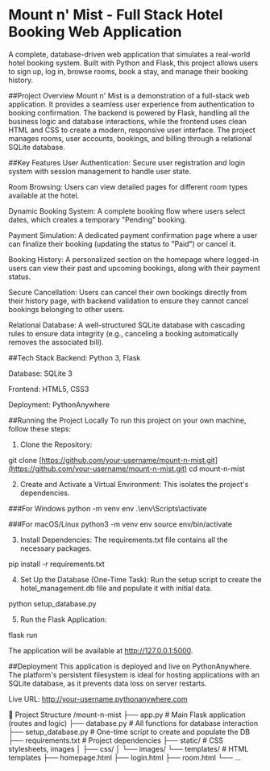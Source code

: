 # Mount n' Mist - Full Stack Hotel Booking Web Application
A complete, database-driven web application that simulates a real-world hotel booking system. Built with Python and Flask, this project allows users to sign up, log in, browse rooms, book a stay, and manage their booking history.

##Project Overview
Mount n' Mist is a demonstration of a full-stack web application. It provides a seamless user experience from authentication to booking confirmation. The backend is powered by Flask, handling all the business logic and database interactions, while the frontend uses clean HTML and CSS to create a modern, responsive user interface. The project manages rooms, user accounts, bookings, and billing through a relational SQLite database.

##Key Features
User Authentication: Secure user registration and login system with session management to handle user state.

Room Browsing: Users can view detailed pages for different room types available at the hotel.

Dynamic Booking System: A complete booking flow where users select dates, which creates a temporary "Pending" booking.

Payment Simulation: A dedicated payment confirmation page where a user can finalize their booking (updating the status to "Paid") or cancel it.

Booking History: A personalized section on the homepage where logged-in users can view their past and upcoming bookings, along with their payment status.

Secure Cancellation: Users can cancel their own bookings directly from their history page, with backend validation to ensure they cannot cancel bookings belonging to other users.

Relational Database: A well-structured SQLite database with cascading rules to ensure data integrity (e.g., canceling a booking automatically removes the associated bill).

##Tech Stack
Backend: Python 3, Flask

Database: SQLite 3

Frontend: HTML5, CSS3

Deployment: PythonAnywhere

##Running the Project Locally
To run this project on your own machine, follow these steps:

1. Clone the Repository:

git clone [https://github.com/your-username/mount-n-mist.git](https://github.com/your-username/mount-n-mist.git)
cd mount-n-mist

2. Create and Activate a Virtual Environment:
This isolates the project's dependencies.

###For Windows
python -m venv env
.\env\Scripts\activate

###For macOS/Linux
python3 -m venv env
source env/bin/activate

3. Install Dependencies:
The requirements.txt file contains all the necessary packages.

pip install -r requirements.txt

4. Set Up the Database (One-Time Task):
Run the setup script to create the hotel_management.db file and populate it with initial data.

python setup_database.py

5. Run the Flask Application:

flask run

The application will be available at http://127.0.0.1:5000.

##Deployment
This application is deployed and live on PythonAnywhere. The platform's persistent filesystem is ideal for hosting applications with an SQLite database, as it prevents data loss on server restarts.

Live URL: http://your-username.pythonanywhere.com

📁 Project Structure
/mount-n-mist
├── app.py                  # Main Flask application (routes and logic)
├── database.py             # All functions for database interaction
├── setup_database.py       # One-time script to create and populate the DB
├── requirements.txt        # Project dependencies
├── static/                 # CSS stylesheets, images
│   ├── css/
│   └── images/
└── templates/              # HTML templates
    ├── homepage.html
    ├── login.html
    ├── room.html
    └── ...
